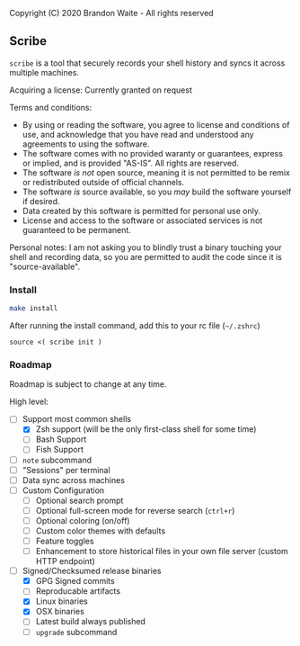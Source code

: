 Copyright (C) 2020 Brandon Waite - All rights reserved

## Scribe

`scribe` is a tool that securely records your shell history and syncs it across multiple machines. 

Acquiring a license: Currently granted on request

Terms and conditions:
- By using or reading the software, you agree to license and conditions of use, and acknowledge that you have read and understood any agreements to using the software.
- The software comes with no provided waranty or guarantees, express or implied, and is provided "AS-IS". All rights are reserved.
- The software _is not_ open source, meaning it is not permitted to be remix or redistributed outside of official channels.
- The software _is_ source available, so you _may_ build the software yourself if desired.
- Data created by this software is permitted for personal use only.
- License and access to the software or associated services is not guaranteed to be permanent.

Personal notes:
I am not asking you to blindly trust a binary touching your shell and recording data, so you are permitted to audit the code since it is "source-available".

### Install

```bash
make install
```

After running the install command, add this to your rc file (`~/.zshrc`)
```
source <( scribe init )
```

### Roadmap

Roadmap is subject to change at any time.

High level:
- [ ] Support most common shells
  - [x] Zsh support (will be the only first-class shell for some time)
  - [ ] Bash Support
  - [ ] Fish Support
- [ ] `note` subcommand
- [ ] "Sessions" per terminal
- [ ] Data sync across machines
- [ ] Custom Configuration
  - [ ] Optional search prompt
  - [ ] Optional full-screen mode for reverse search (`ctrl+r`)
  - [ ] Optional coloring (on/off)
  - [ ] Custom color themes with defaults
  - [ ] Feature toggles
  - [ ] Enhancement to store historical files in your own file server (custom HTTP endpoint)
- [ ] Signed/Checksumed release binaries
  - [x] GPG Signed commits
  - [ ] Reproducable artifacts
  - [x] Linux binaries
  - [x] OSX binaries
  - [ ] Latest build always published
  - [ ] `upgrade` subcommand
